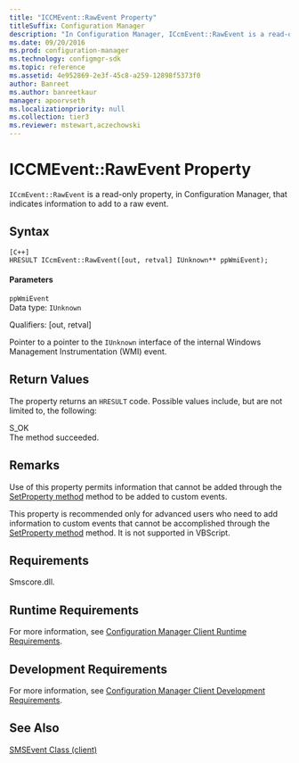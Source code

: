 ```yaml
---
title: "ICCMEvent::RawEvent Property"
titleSuffix: Configuration Manager
description: "In Configuration Manager, ICcmEvent::RawEvent is a read-only property that indicates information to add to a raw event."
ms.date: 09/20/2016
ms.prod: configuration-manager
ms.technology: configmgr-sdk
ms.topic: reference
ms.assetid: 4e952869-2e3f-45c8-a259-12898f5373f0
author: Banreet
ms.author: banreetkaur
manager: apoorvseth
ms.localizationpriority: null
ms.collection: tier3
ms.reviewer: mstewart,aczechowski
---
```

# ICCMEvent::RawEvent Property
`ICcmEvent::RawEvent` is a read-only property, in Configuration Manager, that indicates information to add to a raw event.  

## Syntax  

```  
[C++]  
HRESULT ICcmEvent::RawEvent([out, retval] IUnknown** ppWmiEvent);  
```  

#### Parameters  
 `ppWmiEvent`  
 Data type: `IUnknown`  

 Qualifiers: [out, retval]  

 Pointer to a pointer to the `IUnknown` interface of the internal Windows Management Instrumentation (WMI) event.  

## Return Values  
 The property returns an `HRESULT` code. Possible values include, but are not limited to, the following:  

 S_OK  
 The method succeeded.  

## Remarks  
 Use of this property permits information that cannot be added through the [SetProperty method](../../../../../develop/reference/core/servers/manage/iccmevent--setproperty-method.md) method to be added to custom events.  

 This property is recommended only for advanced users who need to add information to custom events that cannot be accomplished through the [SetProperty method](../../../../../develop/reference/core/servers/manage/iccmevent--setproperty-method.md) method. It is not supported in VBScript.  

## Requirements  
 Smscore.dll.  

## Runtime Requirements  
 For more information, see [Configuration Manager Client Runtime Requirements](../../../../../develop/core/reqs/client-runtime-requirements.md).  

## Development Requirements  
 For more information, see [Configuration Manager Client Development Requirements](../../../../../develop/core/reqs/client-development-requirements.md).  

## See Also  
 [SMSEvent Class (client)](../../../../../develop/reference/core/servers/manage/smsevent-class.md)
